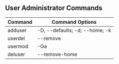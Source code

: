 ## User Administrator Commands

| Command   | Command Options   |
| --------- | ----------------- |
| adduser   | -D, --defaults; -d; --home; -k    |
| userdel   | --remove <student>    |
| usermod   | -Ga <group2> <student>    |
| deluser   | --remove-home |

